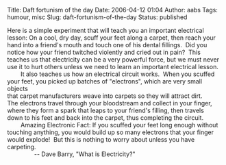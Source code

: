 Title: Daft fortunism of the day
Date: 2006-04-12 01:04
Author: aabs
Tags: humour, misc
Slug: daft-fortunism-of-the-day
Status: published

Here is a simple experiment that will teach you an important electrical  
lesson: On a cool, dry day, scuff your feet along a carpet, then reach your  
hand into a friend's mouth and touch one of his dental fillings.  Did you  
notice how your friend twitched violently and cried out in pain?  This  
teaches us that electricity can be a very powerful force, but we must never  
use it to hurt others unless we need to learn an important electrical lesson.  
        It also teaches us how an electrical circuit works.  When you scuffed  
your feet, you picked up batches of "electrons", which are very small objects  
that carpet manufacturers weave into carpets so they will attract dirt.  
The electrons travel through your bloodstream and collect in your finger,  
where they form a spark that leaps to your friend's filling, then travels  
down to his feet and back into the carpet, thus completing the circuit.  
        Amazing Electronic Fact: If you scuffed your feet long enough without  
touching anything, you would build up so many electrons that your finger  
would explode!  But this is nothing to worry about unless you have  
carpeting.  
                -- Dave Barry, "What is Electricity?"
